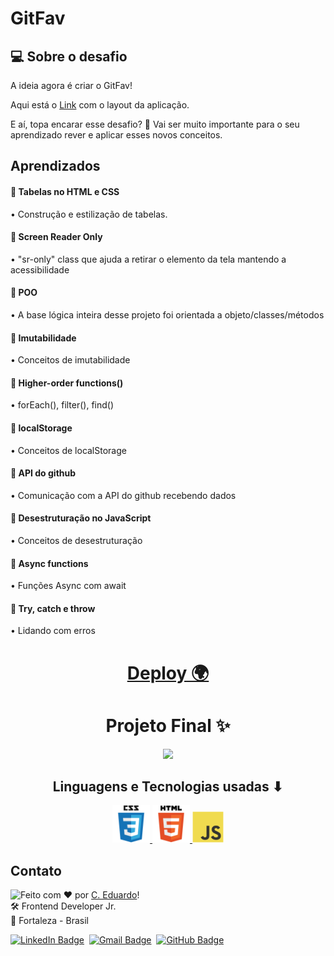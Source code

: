 # GitFav

## 💻 Sobre o desafio

A ideia agora é criar o GitFav!

Aqui está o <a href="https://www.figma.com/file/l83jCmkorHizqOlqt8rvZT/Desafios-Explorer-GitFav-Copy-Copy?fuid=898353788594948752">Link</a> com o layout da aplicação.

E aí, topa encarar esse desafio? 💜
Vai ser muito importante para o seu aprendizado rever e aplicar esses novos conceitos.

## Aprendizados

#### 🚀 Tabelas no HTML e CSS
• Construção e estilização de tabelas.
#### 🚀 Screen Reader Only
• "sr-only" class que ajuda a retirar o elemento da tela mantendo a acessibilidade
#### 🚀 POO
• A base lógica inteira desse projeto foi orientada a objeto/classes/métodos
#### 🚀 Imutabilidade
• Conceitos de imutabilidade
#### 🚀 Higher-order functions()
• forEach(), filter(), find()
#### 🚀 localStorage
• Conceitos de localStorage
#### 🚀 API do github
• Comunicação com a API do github recebendo dados
#### 🚀 Desestruturação no JavaScript
• Conceitos de desestruturação
#### 🚀 Async functions
• Funções Async com await
#### 🚀 Try, catch e throw
• Lidando com erros

<h1 align="center"><a href="https://carloseduardob94.github.io/GitFav/" target="blank" >Deploy 🌍</a></h2>

<h1 align="center"> Projeto Final ✨</h2>

<p align="center">
<img src="https://user-images.githubusercontent.com/72894980/179061354-d8cd1230-69f7-4f69-b642-c007f77131bc.gif" />
</p> 

<h2 align="center">Linguagens e Tecnologias usadas ⬇</h2>

<p align="center"> <a href="https://www.w3schools.com/css/" target="_blank" rel="noreferrer"> <img src="https://raw.githubusercontent.com/devicons/devicon/master/icons/css3/css3-original-wordmark.svg" alt="css3" width="60" height="60"/> </a> <a href="https://www.w3.org/html/" target="_blank" rel="noreferrer"> <img src="https://raw.githubusercontent.com/devicons/devicon/master/icons/html5/html5-original-wordmark.svg" alt="html5" width="60" height="60"/> </a> <a href="https://developer.mozilla.org/en-US/docs/Web/JavaScript" target="_blank" rel="noreferrer"> <img src="https://raw.githubusercontent.com/devicons/devicon/master/icons/javascript/javascript-original.svg" alt="javascript" width="50" height="50"/> </a> </p>

## Contato

<img align="left" src="https://avatars.githubusercontent.com/carloseduardob94?size=100">

Feito com ❤️ por [C. Eduardo](https://github.com/carloseduardob94)! <br>
🛠 Frontend Developer Jr. <br>
📍 Fortaleza - Brasil <br> 

<a href="https://www.linkedin.com/in/carlos-eduardo-lima-lira-barbosa" target="_blank"><img src="https://img.shields.io/badge/LinkedIn-0077B5?style=flat&logo=linkedin&logoColor=white" alt="LinkedIn Badge" height="20"></a>&nbsp;
<a href="mailto:educonts08@gmail.com" target="_blank"><img src="https://img.shields.io/badge/Gmail-D14836?style=flat&logo=gmail&logoColor=white" alt="Gmail Badge" height="20"></a>&nbsp;
<a href="https://www.github.com/carloseduardob94" target="_blank"><img src="https://img.shields.io/badge/GitHub-100000?style=flat&logo=github&logoColor=white" alt="GitHub Badge" height="20"></a>&nbsp;

<br clear="left"/>


